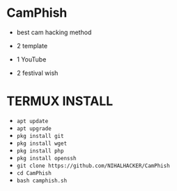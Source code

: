 # CamPhish 
* best cam  hacking method 

* 2 template 

* 1 YouTube 

* 2 festival wish 
 
# TERMUX INSTALL 

* `apt update`
* `apt upgrade`
* `pkg install git` 
* `pkg install wget`
* `pkg install php`
* `pkg install openssh`
* `git clone https://github.com/NIHALHACKER/CamPhish`
* `cd CamPhish`
* `bash camphish.sh`
